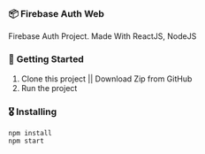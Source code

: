 ### 📦 **Firebase Auth Web**

Firebase Auth Project.
Made With ReactJS, NodeJS

### 🚀 **Getting Started**
1. Clone this project || Download Zip from GitHub
2. Run the project 

### 🎖  **Installing**
```
npm install
npm start
```

